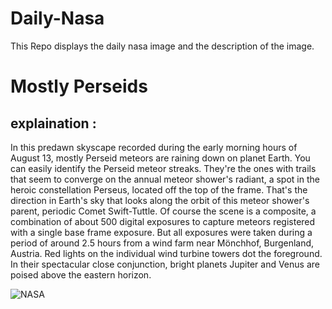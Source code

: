 # Daily-Nasa

This Repo displays the daily nasa image and the description of the image.

<!--NASA-->
# Mostly Perseids
## explaination :

In this predawn skyscape recorded during the early morning hours of August 13, mostly Perseid meteors are raining down on planet Earth. You can easily identify the Perseid meteor streaks. They're the ones with trails that seem to converge on the annual meteor shower's radiant, a spot in the heroic constellation Perseus, located off the top of the frame. That's the direction in Earth's sky that looks along the orbit of this meteor shower's parent, periodic Comet Swift-Tuttle. Of course the scene is a composite, a combination of about 500 digital exposures to capture meteors registered with a single base frame exposure. But all exposures were taken during a period of around 2.5 hours from a wind farm near Mönchhof, Burgenland, Austria. Red lights on the individual wind turbine towers dot the foreground. In their spectacular close conjunction, bright planets Jupiter and Venus are poised above the eastern horizon.

![NASA](https://apod.nasa.gov/apod/image/2508/20250813_035050-TL4IMG_7698nebulb7331-7833ss_1024.jpg)
<!--/NASA-->